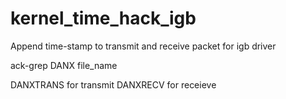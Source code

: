 kernel_time_hack_igb
====================

Append time-stamp to transmit and receive packet for igb driver

ack-grep DANX file_name

DANXTRANS for transmit
DANXRECV  for receieve
